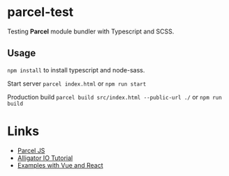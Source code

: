 # parcel-test

Testing **Parcel** module bundler with Typescript and SCSS.

## Usage

`npm install` to install typescript and node-sass.

Start server `parcel index.html` or `npm run start`

Production build `parcel build src/index.html --public-url ./` or `npm run build`

# Links

- [Parcel JS](https://parceljs.org)
- [Alligator IO Tutorial](https://alligator.io/tooling/parcel/)
- [Examples with Vue and React](https://medium.freecodecamp.org/all-you-need-to-know-about-parcel-dbe151b70082)
